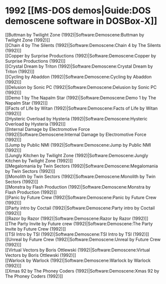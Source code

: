 # 1992 [[MS-DOS demos|Guide:DOS demoscene software in DOSBox‐X]]

[[Buttman by Twilight Zone (1992)|Software:Demoscene:Buttman by Twilight Zone (1992)]]  
[[Chain 4 by The Silents (1992)|Software:Demoscene:Chain 4 by The Silents (1992)]]  
[[Copper by Surprise Productions (1992)|Software:Demoscene:Copper by Surprise Productions (1992)]]  
[[Crystal Dream by Triton (1992)|Software:Demoscene:Crystal Dream by Triton (1992)]]  
[[Cycling by Abaddon (1992)|Software:Demoscene:Cycling by Abaddon (1992)]]  
[[Delusion by Sonic PC (1992)|Software:Demoscene:Delusion by Sonic PC (1992)]]  
[[Demo 1 by The Napalm Star (1992)|Software:Demoscene:Demo 1 by The Napalm Star (1992)]]  
[[Facts of Life by Witan (1992)|Software:Demoscene:Facts of Life by Witan (1992)]]  
[[Hysteric Overload by Hysteria (1992)|Software:Demoscene:Hysteric Overload by Hysteria (1992)]]  
[[Internal Damage by Electromotive Force (1992)|Software:Demoscene:Internal Damage by Electromotive Force (1992)]]  
[[Jump by Public NMI (1992)|Software:Demoscene:Jump by Public NMI (1992)]]  
[[Jungly Kitchen by Twilight Zone (1992)|Software:Demoscene:Jungly Kitchen by Twilight Zone (1992)]]  
[[Megalomania by Twin Sectors (1992)|Software:Demoscene:Megalomania by Twin Sectors (1992)]]  
[[Monolith by Twin Sectors (1992)|Software:Demoscene:Monolith by Twin Sectors (1992)]]  
[[Monstra by Flash Production (1992)|Software:Demoscene:Monstra by Flash Production (1992)]]  
[[Panic by Future Crew (1992)|Software:Demoscene:Panic by Future Crew (1992)]]  
[[Party intro by Coctail (1992)|Software:Demoscene:Party intro by Coctail (1992)]]  
[[Razor by Razor (1992)|Software:Demoscene:Razor by Razor (1992)]]  
[[The Party Invite by Future crew (1992)|Software:Demoscene:The Party Invite by Future Crew (1992)]]  
[[TSI Intro by TSI (1992)|Software:Demoscene:TSI Intro by TSI (1992)]]  
[[Unreal by Future Crew (1992)|Software:Demoscene:Unreal by Future Crew (1992)]]  
[[Virtual Vectors by Boris Ottlewski (1992)|Software:Demoscene:Virtual Vectors by Boris Ottlewski (1992)]]  
[[Warlock by Warlock (1992)|Software:Demoscene:Warlock by Warlock (1992)]]  
[[Xmas 92 by The Phoney Coders (1992)|Software:Demoscene:Xmas 92 by The Phoney Coders (1992)]]  


